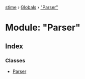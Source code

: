 [stime](../README.md) › [Globals](../globals.md) › ["Parser"](_parser_.md)

# Module: "Parser"

## Index

### Classes

* [Parser](../classes/_parser_.parser.md)
